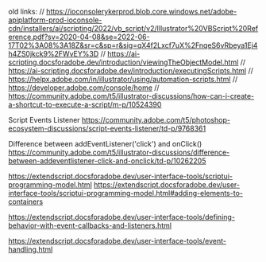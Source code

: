 old links:
// https://ioconsolerykerprod.blob.core.windows.net/adobe-apiplatform-prod-ioconsole-cdn/installers/ai/scripting/2022/vb_script/v2/Illustrator%20VBScript%20Reference.pdf?sv=2020-04-08&se=2022-06-17T02%3A08%3A18Z&sr=c&sp=r&sig=qX4f2Lxcf7uX%2FnqeS6vRbeya1Ej4h4ZS0jkck9%2FWvEY%3D
// https://ai-scripting.docsforadobe.dev/introduction/viewingTheObjectModel.html
// https://ai-scripting.docsforadobe.dev/introduction/executingScripts.html
// https://helpx.adobe.com/in/illustrator/using/automation-scripts.html
// https://developer.adobe.com/console/home
// https://community.adobe.com/t5/illustrator-discussions/how-can-i-create-a-shortcut-to-execute-a-script/m-p/10524390


Script Events Listener
https://community.adobe.com/t5/photoshop-ecosystem-discussions/script-events-listener/td-p/9768361


Difference between addEventListener('click') and onClick()
https://community.adobe.com/t5/illustrator-discussions/difference-between-addeventlistener-click-and-onclick/td-p/10262205



https://extendscript.docsforadobe.dev/user-interface-tools/scriptui-programming-model.html
https://extendscript.docsforadobe.dev/user-interface-tools/scriptui-programming-model.html#adding-elements-to-containers


https://extendscript.docsforadobe.dev/user-interface-tools/defining-behavior-with-event-callbacks-and-listeners.html

https://extendscript.docsforadobe.dev/user-interface-tools/event-handling.html
